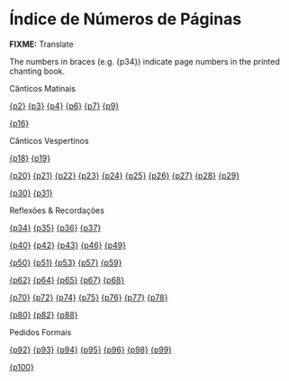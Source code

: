 # Índice de Números de Páginas

**FIXME:** Translate

The numbers in braces (e.g. {p34}) indicate page numbers in the printed chanting book.

Cânticos Matinais

[{p2}](morning-chanting.html#p2)
[{p3}](morning-chanting.html#p3)
[{p4}](morning-chanting.html#p4)
[{p6}](morning-chanting.html#p6)
[{p7}](morning-chanting.html#p7)
[{p9}](morning-chanting.html#p9)

[{p16}](morning-chanting.html#p16)

Cânticos Vespertinos

[{p18}](evening-chanting.html#p18)
[{p19}](evening-chanting.html#p19)

[{p20}](evening-chanting.html#p20)
[{p21}](evening-chanting.html#p21)
[{p22}](evening-chanting.html#p22)
[{p23}](evening-chanting.html#p23)
[{p24}](evening-chanting.html#p24)
[{p25}](evening-chanting.html#p25)
[{p26}](evening-chanting.html#p26)
[{p27}](evening-chanting.html#p27)
[{p28}](evening-chanting.html#p28)
[{p29}](evening-chanting.html#p29)

[{p30}](evening-chanting.html#p30)
[{p31}](evening-chanting.html#p31)

Reflexões & Recordações

[{p34}](reflections-and-recollections.html#p34)
[{p35}](reflections-and-recollections.html#p35)
[{p36}](reflections-and-recollections.html#p36)
[{p37}](reflections-and-recollections.html#p37)

[{p40}](reflections-and-recollections.html#p40)
[{p42}](reflections-and-recollections.html#p42)
[{p43}](reflections-and-recollections.html#p43)
[{p46}](reflections-and-recollections.html#p46)
[{p49}](reflections-and-recollections.html#p49)

[{p50}](reflections-and-recollections.html#p50)
[{p51}](reflections-and-recollections.html#p51)
[{p53}](reflections-and-recollections.html#p53)
[{p57}](reflections-and-recollections.html#p57)
[{p59}](reflections-and-recollections.html#p59)

[{p62}](reflections-and-recollections.html#p62)
[{p64}](reflections-and-recollections.html#p64)
[{p65}](reflections-and-recollections.html#p65)
[{p67}](reflections-and-recollections.html#p67)
[{p68}](reflections-and-recollections.html#p68)

[{p70}](reflections-and-recollections.html#p70)
[{p72}](reflections-and-recollections.html#p72)
[{p74}](reflections-and-recollections.html#p74)
[{p75}](reflections-and-recollections.html#p75)
[{p76}](reflections-and-recollections.html#p76)
[{p77}](reflections-and-recollections.html#p77)
[{p78}](reflections-and-recollections.html#p78)

[{p80}](reflections-and-recollections.html#p80)
[{p82}](reflections-and-recollections.html#p82)
[{p88}](reflections-and-recollections.html#p88)

Pedidos Formais

[{p92}](formal-requests.html#p92)
[{p93}](formal-requests.html#p93)
[{p94}](formal-requests.html#p94)
[{p95}](formal-requests.html#p95)
[{p96}](formal-requests.html#p96)
[{p98}](formal-requests.html#p98)
[{p99}](formal-requests.html#p99)

[{p100}](formal-requests.html#p100)

